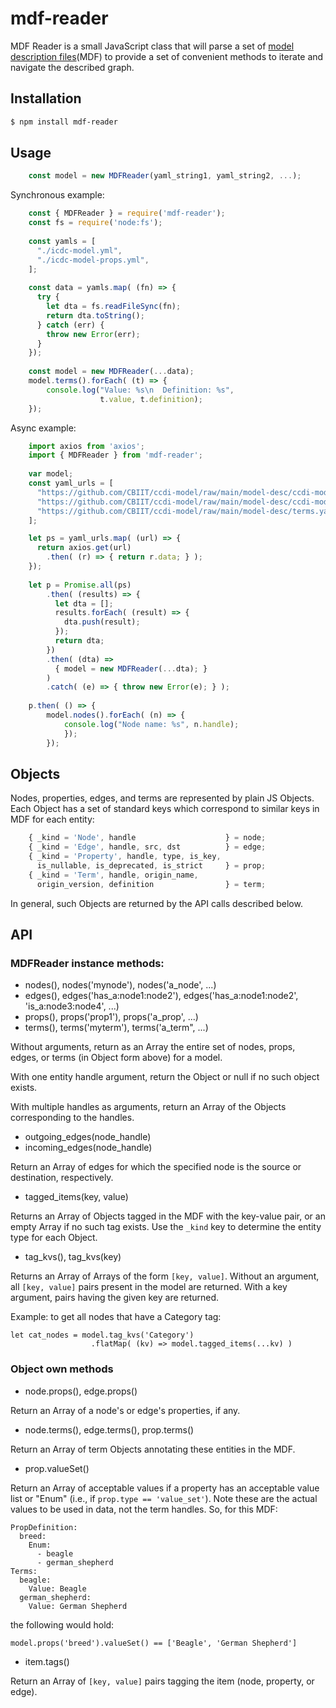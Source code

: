 # mdf-reader

MDF Reader is a small JavaScript class that will parse a set of [model description files](https://github.com/CBIIT/bento-mdf#bento-graph-model-description-format)(MDF) to provide a set of convenient methods to iterate and navigate the described graph.

## Installation

```bash
$ npm install mdf-reader
```

## Usage

```js
    const model = new MDFReader(yaml_string1, yaml_string2, ...);
```

Synchronous example:

```js
    const { MDFReader } = require('mdf-reader');
    const fs = require('node:fs');
    
    const yamls = [
      "./icdc-model.yml",
      "./icdc-model-props.yml",
    ];
    
    const data = yamls.map( (fn) => {
      try {
        let dta = fs.readFileSync(fn);
        return dta.toString();
      } catch (err) {
        throw new Error(err);
      }
    });
    
    const model = new MDFReader(...data);
    model.terms().forEach( (t) => {
        console.log("Value: %s\n  Definition: %s",
                    t.value, t.definition);
    });
```

Async example:

```js
    import axios from 'axios';
    import { MDFReader } from 'mdf-reader';
    
    var model;
    const yaml_urls = [
      "https://github.com/CBIIT/ccdi-model/raw/main/model-desc/ccdi-model.yml",
      "https://github.com/CBIIT/ccdi-model/raw/main/model-desc/ccdi-model-props.yml",
      "https://github.com/CBIIT/ccdi-model/raw/main/model-desc/terms.yaml",
    ];

    let ps = yaml_urls.map( (url) => {
      return axios.get(url)
        .then( (r) => { return r.data; } );
    });
    
    let p = Promise.all(ps)
        .then( (results) => {
          let dta = [];
          results.forEach( (result) => {
            dta.push(result);
          });
          return dta;
        })
        .then( (dta) =>
          { model = new MDFReader(...dta); }
        )
        .catch( (e) => { throw new Error(e); } );
    
    p.then( () => {
        model.nodes().forEach( (n) => {
            console.log("Node name: %s", n.handle);
            });
        });
```
    
## Objects

Nodes, properties, edges, and terms are represented by plain JS Objects. Each Object has a set of standard keys which correspond to similar keys in MDF for each entity:

```js
    { _kind = 'Node', handle                    } = node;
    { _kind = 'Edge', handle, src, dst          } = edge;
    { _kind = 'Property', handle, type, is_key, 
      is_nullable, is_deprecated, is_strict     } = prop;
    { _kind = 'Term', handle, origin_name,
      origin_version, definition                } = term;
```

In general, such Objects are returned by the API calls described below.

## API

### MDFReader instance methods:

* nodes(), nodes('mynode'), nodes('a\_node', ...)
* edges(), edges('has\_a:node1:node2'), edges('has\_a:node1:node2', 'is\_a:node3:node4', ...)
* props(), props('prop1'), props('a\_prop', ...)
* terms(), terms('myterm'), terms('a\_term", ...)

Without arguments, return as an Array the entire set of nodes, props, edges, or terms (in Object form above) for a model.

With one entity handle argument, return the Object or null if no such object exists.

With multiple handles as arguments, return an Array of the Objects corresponding to the handles.

* outgoing\_edges(node\_handle)
* incoming\_edges(node\_handle)

Return an Array of edges for which the specified node is the source or destination, respectively.

* tagged\_items(key, value)

Returns an Array of Objects tagged in the MDF with the key-value pair, or an empty Array if no such tag exists. Use the `_kind` key to determine the entity type for each Object.

* tag\_kvs(), tag\_kvs(key)

Returns an Array of Arrays of the form `[key, value]`. Without an argument, 
all `[key, value]` pairs present in the model are returned. With a key argument, pairs
having the given key are returned.

Example: to get all nodes that have a Category tag:

    let cat_nodes = model.tag_kvs('Category')
                      .flatMap( (kv) => model.tagged_items(...kv) )

### Object own methods

* node.props(), edge.props()

Return an Array of a node's or edge's properties, if any.

* node.terms(), edge.terms(), prop.terms()

Return an Array of term Objects annotating these entities in the MDF.

* prop.valueSet()

Return an Array of acceptable values if a property has an acceptable value list or "Enum" (i.e., if `prop.type == 'value_set'`). Note these are the actual values to be used in data, not the term handles. So, for this MDF:

    PropDefinition:
      breed:
        Enum:
          - beagle
          - german_shepherd
    Terms:
      beagle:
        Value: Beagle
      german_shepherd:
        Value: German Shepherd

the following would hold:

    model.props('breed').valueSet() == ['Beagle', 'German Shepherd']

* item.tags()

Return an Array of `[key, value]` pairs tagging the item (node, property, or edge).

